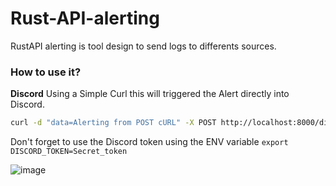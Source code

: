 # Rust-API-alerting

RustAPI alerting is tool design to send logs to differents sources.

### How to use it?
**Discord** 
Using a Simple Curl this will triggered the Alert directly into Discord.


```bash
curl -d "data=Alerting from POST cURL" -X POST http://localhost:8000/discord
```

Don't forget to use the Discord token using the ENV variable `export DISCORD_TOKEN=Secret_token`

![image](https://user-images.githubusercontent.com/23560242/198521827-c75e53a7-7be3-4e1b-b1a0-163f768ca923.png)
